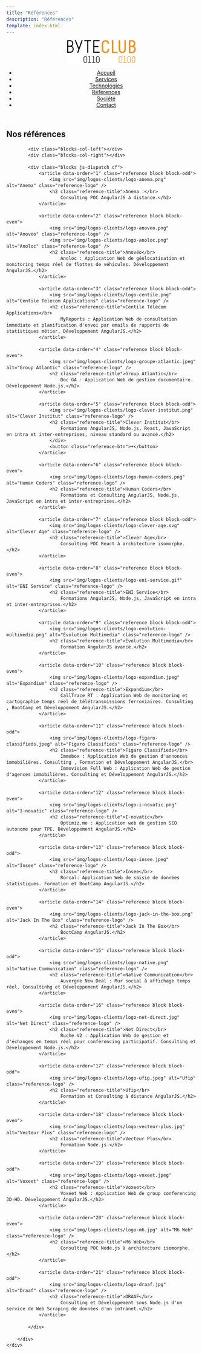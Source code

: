 ```yaml
---
title: "Références"
description: "Références"
template: index.html
---
```

<div class="js-sticky">
	<header class="header" role="banner" id="top">
		<div class="wrap cf">
			<div class="logo"><a href="index.html" title="Retour à l'accueil"><img src="img/logo-byteclub.png" alt="ByteClub"/></a></div>
			<nav class="wrapper-nav-main">
				<ul class="nav nav-main">
					<li class="lnk-home"><a href="index.html"><span>Accueil</span></a></li>
					<li><a href="services.html">Services</a></li>
					<li><a href="technologies.html">Technologies</a></li>
					<li class="current"><a href="references.html">Références</a></li>
					<li><a href="societe.html">Société</a></li>
					<li><a href="contact.html">Contact</a></li>
				</ul>
			</nav>
		</div>
	</header>
</div>

<section class="banner">
	<div class="wrap cf">
		<div class="inner">
			<h1 class="page-title">Nos références</h1>
		</div>
	</div>
</section>

<section class="section section-alt">
	<div class="wrap cf">
		<div class="inner">

			<div class="blocks-col-left"></div>
			<div class="blocks-col-right"></div>

			<div class="blocks js-dispatch cf">
				<article data-order="1" class="reference block block-odd">
					<img src="img/logos-clients/logo-anema.png" alt="Anema" class="reference-logo" />
					<h2 class="reference-title">Anema :</br>
						Consulting POC AngularJS à distance.</h2>
				</article>

				<article data-order="2" class="reference block block-even">
					<img src="img/logos-clients/logo-anoveo.png" alt="Anoveo" class="reference-logo" />
					<img src="img/logos-clients/logo-anoloc.png" alt="Anoloc" class="reference-logo" />
					<h2 class="reference-title">Anovéo</br>
						Anoloc : Application Web de géolocatisation et monitoring temps réel de flottes de véhicules. Développement AngularJS.</h2>
				</article>

				<article data-order="3" class="reference block block-odd">
					<img src="img/logos-clients/logo-centile.png" alt="Centile Telecom Applications" class="reference-logo" />
					<h2 class="reference-title">Centile Télécom Applications</br>
						MyReports : Application Web de consultation immédiate et planification d'envoi par emails de rapports de statistiques métier. Développement AngularJS.</h2>
				</article>

				<article data-order="4" class="reference block block-even">
					<img src="img/logos-clients/logo-groupe-atlantic.jpeg" alt="Group Atlantic" class="reference-logo" />
					<h2 class="reference-title">Group Atlantic</br>
						Doc GA : Application Web de gestion documentaire. Développement Node.js.</h2>
				</article>

				<article data-order="5" class="reference block block-odd">
					<img src="img/logos-clients/logo-clever-institut.png" alt="Clever Institut" class="reference-logo" />
					<h2 class="reference-title">Clever Institut</br>
						Formations AngularJS, Node.js, React, JavaScript en intra et inter-entreprises, niveau standard ou avancé.</h2>
					</div>
					<button class="reference-btn">+</button>
				</article>

				<article data-order="6" class="reference block block-even">
					<img src="img/logos-clients/logo-human-coders.png" alt="Human Coders" class="reference-logo" />
					<h2 class="reference-title">Human Coders</br>
						Formations et Consulting AngularJS, Node.js, JavaScript en intra et inter-entreprises.</h2>
				</article>

				<article data-order="7" class="reference block block-odd">
					<img src="img/logos-clients/logo-clever-age.svg" alt="Clever Age" class="reference-logo" />
					<h2 class="reference-title">Clever Age</br>
						Consulting POC React à architecture isomorphe.</h2>
				</article>

				<article data-order="8" class="reference block block-even">
					<img src="img/logos-clients/logo-eni-service.gif" alt="ENI Service" class="reference-logo" />
					<h2 class="reference-title">ENI Service</br>
						Formations AngularJS, Node.js, JavaScript en intra et inter-entreprises.</h2>
				</article>

				<article data-order="9" class="reference block block-odd">
					<img src="img/logos-clients/logo-evolution-multimedia.png" alt="Évolution Multimedia" class="reference-logo" />
					<h2 class="reference-title">Évolution Multimedia</br>
						Formation AngularJS avancé.</h2>
				</article>

				<article data-order="10" class="reference block block-even">
					<img src="img/logos-clients/logo-expandium.jpeg" alt="Expandium" class="reference-logo" />
					<h2 class="reference-title">Expandium</br>
						CallTrace RT : Application Web de monitoring et cartographie temps réel de télétransmissions ferroviaires. Consulting , BootCamp et Développement AngularJS.</h2>
				</article>

				<article data-order="11" class="reference block block-odd">
					<img src="img/logos-clients/logo-figaro-classifieds.jpeg" alt="Figaro Classifieds" class="reference-logo" />
					<h2 class="reference-title">Figaro Classifieds</br>
						Immobox : Application Web de gestion d'annonces immobilières. Consulting , Formation et Développement AngularJS.</br>
						Immovision Full Web : Application Web de gestion d'agences immobilières. Consulting et Développement AngularJS.</h2>
				</article>

				<article data-order="12" class="reference block block-even">
					<img src="img/logos-clients/logo-i-novatic.png" alt="I-novatic" class="reference-logo" />
					<h2 class="reference-title">I-novatic</br>
						Optimiz.me : Application web de gestion SEO autonome pour TPE. Développement AngularJS.</h2>
				</article>

				<article data-order="13" class="reference block block-odd">
					<img src="img/logos-clients/logo-insee.jpeg" alt="Insee" class="reference-logo" />
					<h2 class="reference-title">Insee</br>
						Rorcal: Application Web de saisie de données statistiques. Formation et BootCamp AngularJS.</h2>
				</article>

				<article data-order="14" class="reference block block-even">
					<img src="img/logos-clients/logo-jack-in-the-box.png" alt="Jack In The Box" class="reference-logo" />
					<h2 class="reference-title">Jack In The Box</br>
						BootCamp AngularJS.</h2>
				</article>

				<article data-order="15" class="reference block block-odd">
					<img src="img/logos-clients/logo-native.png" alt="Native Communication" class="reference-logo" />
					<h2 class="reference-title">Native Communication</br>
						Auvergne New Deal : Mur social à affichage temps réel. Consultinhg et Développement AngularJS.</h2>
				</article>

				<article data-order="16" class="reference block block-even">
					<img src="img/logos-clients/logo-net-direct.jpg" alt="Net Direct" class="reference-logo" />
					<h2 class="reference-title">Net Direct</br>
						Ruche V2 : Application Web de gestion et d'échanges en temps réel pour conférencing participatif. Consulting et Développement Node.js.</h2>
				</article>

				<article data-order="17" class="reference block block-odd">
					<img src="img/logos-clients/logo-ufip.jpeg" alt="Ufip" class="reference-logo" />
					<h2 class="reference-title">Ufip</br>
						Formation et Consulting à distance AngularJS.</h2>
				</article>

				<article data-order="18" class="reference block block-even">
					<img src="img/logos-clients/logo-vecteur-plus.jpg" alt="Vecteur Plus" class="reference-logo" />
					<h2 class="reference-title">Vecteur Plus</br>
						Formation Node.js.</h2>
				</article>

				<article data-order="19" class="reference block block-odd">
					<img src="img/logos-clients/logo-voxeet.jpeg" alt="Voxeet" class="reference-logo" />
					<h2 class="reference-title">Voxeet</br>
						Voxeet Web : Application Web de group conferencing 3D-HD. Développement AngularJS.</h2>
				</article>

				<article data-order="20" class="reference block block-even">
					<img src="img/logos-clients/logo-m6.jpg" alt="M6 Web" class="reference-logo" />
					<h2 class="reference-title">M6 Web</br>
						Consulting POC Node.js à architecture isomorphe.</h2>
				</article>

				<article data-order="21" class="reference block block-odd">
					<img src="img/logos-clients/logo-draaf.jpg" alt="Draaf" class="reference-logo" />
					<h2 class="reference-title">DRAAF</br>
						Consulting et Développement sous Node.js d'un service de Web Scraping de données d'un intranet.</h2>
				</article>

			</div>

		</div>
	</div>
</section>
